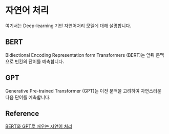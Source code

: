 # 자연어 처리

여기서는 Deep-learning 기반 자연어처리 모델에 대해 설명합니다. 

## BERT 

Bidiectional Encoding Representation form Transformers (BERT)는 앞뒤 문맥으로 빈칸의 단어를 예측합니다. 

## GPT

Generative Pre-trained Transformer (GPT)는 이전 문맥을 고려하여 자연스러운 다음 단어를 예측합니다. 

## Reference 

[BERT와 GPT로 배우는 자연어 처리](https://ratsgo.github.io/nlpbook/docs/tutorial_links)
